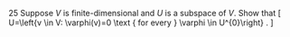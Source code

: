25 Suppose $V$ is finite-dimensional and $U$ is a subspace of $V$. Show that
\[
U=\left\{v \in V: \varphi(v)=0 \text { for every } \varphi \in U^{0}\right\} .
\]
